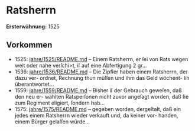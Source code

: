 # Ratsherrn

**Ersterwähnung:** 1525

## Vorkommen
- 1525: [jahre/1525/README.md](../jahre/1525/README.md) – Einem Ratsherrn, er ſei von Rats wegen weit oder
nahe verſchi>t, iſ auf eine Abfertigung 2 gr...
- 1536: [jahre/1536/README.md](../jahre/1536/README.md) – Die Zipfler haben einem Ratsherrn, der dazu ver-
ordnet, Rechnung thun müſſen und ihm das Geld wöchent-
lih überantwortet...
- 1559: [jahre/1559/README.md](../jahre/1559/README.md) – Bisher iſ der Gebrauch geweſen, daß den neu er-
wählten Ratsperſonen nicht zuvor angeſagt worden, daß
ſie zum Regiment eligiert, ſondern hab...
- 1575: [jahre/1575/README.md](../jahre/1575/README.md) – gegeben worden, dergeſtalt, daß ein
jedes einem Ratsherrn wieder verkauft und, da keiner vor-
handen, einem Bürger gelaſſen würde...
